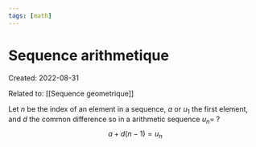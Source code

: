 ```yaml
---
tags: [math] 
---
```

# Sequence arithmetique
Created: 2022-08-31

Related to: [[Sequence geometrique]]

Let $n$ be the index of an element in a sequence, $a \text{ or } u_1$ the first element, and $d$ the common difference so in a arithmetic sequence $u_n=$
?
$$a+d(n-1)=u_n$$
<!--SR:!2022-11-09,52,310-->


